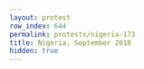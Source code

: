 ```yaml
---
layout: protest
row_index: 644
permalink: protests/nigeria-173
title: Nigeria, September 2018
hidden: true
---
```

